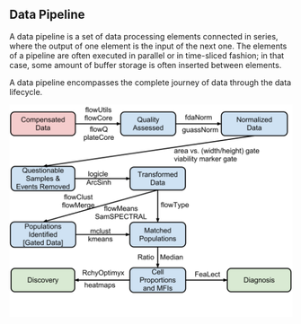 ##  Data Pipeline

A data pipeline is a set of data processing elements connected in series, where the output of one element is the input of the next one. The elements of a pipeline are often executed in parallel or in time-sliced fashion; in that case, some amount of buffer storage is often inserted between elements.

A data pipeline encompasses the complete journey of data through the data lifecycle.

![](/images/data/AutomatedFlowPipeline.svg.png) <!-- .element width="40%" -->
